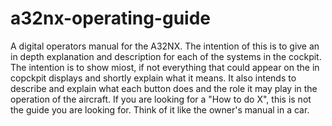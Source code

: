 # a32nx-operating-guide
A digital operators manual for the A32NX. The intention of this is to give an in depth explanation and description for each of the systems in the cockpit.
The intention is to show miost, if not everything that could appear on the in copckpit displays and shortly explain what it means.
It also intends to describe and explain what each button does and the role it may play in the operation of the aircraft.
If you are looking for a "How to do X", this is not the guide you are looking for. Think of it like the owner's manual in a car.